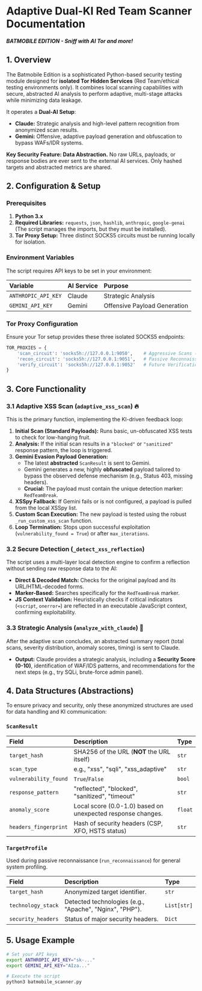 #  Adaptive Dual-KI Red Team Scanner Documentation
##### BATMOBILE EDITION - Sniff with AI Tor and more!


## 1. Overview

The Batmobile Edition is a sophisticated Python-based security testing module designed for **isolated Tor Hidden Services** (Red Team/ethical testing environments only). It combines local scanning capabilities with secure, abstracted AI analysis to perform adaptive, multi-stage attacks while minimizing data leakage.

It operates a **Dual-AI Setup**:
* **Claude:** Strategic analysis and high-level pattern recognition from anonymized scan results.
* **Gemini:** Offensive, adaptive payload generation and obfuscation to bypass WAFs/IDR systems.

**Key Security Feature: Data Abstraction.** No raw URLs, payloads, or response bodies are ever sent to the external AI services. Only hashed targets and abstracted metrics are shared.

## 2. Configuration & Setup

### Prerequisites

1.  **Python 3.x**
2.  **Required Libraries:** `requests`, `json`, `hashlib`, `anthropic`, `google-genai` (The script manages the imports, but they must be installed).
3.  **Tor Proxy Setup:** Three distinct SOCKS5 circuits must be running locally for isolation.

### Environment Variables

The script requires API keys to be set in your environment:

| Variable | AI Service | Purpose |
| :--- | :--- | :--- |
| `ANTHROPIC_API_KEY` | Claude | Strategic Analysis |
| `GEMINI_API_KEY` | Gemini | Offensive Payload Generation |

### Tor Proxy Configuration

Ensure your Tor setup provides these three isolated SOCKS5 endpoints:

```python
TOR_PROXIES = {
    'scan_circuit': 'socks5h://127.0.0.1:9050',    # Aggressive Scans (XSS, SQLi)
    'recon_circuit': 'socks5h://127.0.0.1:9051',   # Passive Reconnaissance
    'verify_circuit': 'socks5h://127.0.0.1:9052'   # Future Verification/Slow Scans
}
````

## 3\. Core Functionality

### 3.1 Adaptive XSS Scan (`adaptive_xss_scan`) 🔥

This is the primary function, implementing the KI-driven feedback loop:

1.  **Initial Scan (Standard Payloads):** Runs basic, un-obfuscated XSS tests to check for low-hanging fruit.
2.  **Analysis:** If the initial scan results in a `"blocked"` or `"sanitized"` response pattern, the loop is triggered.
3.  **Gemini Evasion Payload Generation:**
      * The latest **abstracted** `ScanResult` is sent to Gemini.
      * Gemini generates a new, highly **obfuscated** payload tailored to bypass the observed defense mechanism (e.g., Status 403, missing headers).
      * **Crucial:** The payload must contain the unique detection marker: `RedTeamBreak`.
4.  **XSSpy Fallback:** If Gemini fails or is not configured, a payload is pulled from the local XSSpy list.
5.  **Custom Scan Execution:** The new payload is tested using the robust `_run_custom_xss_scan` function.
6.  **Loop Termination:** Stops upon successful exploitation (`vulnerability_found = True`) or after `max_iterations`.

### 3.2 Secure Detection (`_detect_xss_reflection`)

The script uses a multi-layer local detection engine to confirm a reflection without sending raw response data to the AI:

  * **Direct & Decoded Match:** Checks for the original payload and its URL/HTML-decoded forms.
  * **Marker-Based:** Searches specifically for the `RedTeamBreak` marker.
  * **JS Context Validation:** Heuristically checks if critical indicators (`<script`, `onerror=`) are reflected in an executable JavaScript context, confirming exploitability.

### 3.3 Strategic Analysis (`analyze_with_claude`) 🤖

After the adaptive scan concludes, an abstracted summary report (total scans, severity distribution, anomaly scores, timing) is sent to Claude.

  * **Output:** Claude provides a strategic analysis, including a **Security Score (0-10)**, identification of WAF/IDS patterns, and recommendations for the next steps (e.g., try SQLi, brute-force admin panel).

## 4\. Data Structures (Abstractions)

To ensure privacy and security, only these anonymized structures are used for data handling and KI communication:

### `ScanResult`

| Field | Description | Type |
| :--- | :--- | :--- |
| `target_hash` | SHA256 of the URL (**NOT** the URL itself) | `str` |
| `scan_type` | e.g., "xss", "sqli", "xss\_adaptive" | `str` |
| `vulnerability_found` | `True`/`False` | `bool` |
| `response_pattern` | "reflected", "blocked", "sanitized", "timeout" | `str` |
| `anomaly_score` | Local score (0.0-1.0) based on unexpected response changes. | `float` |
| `headers_fingerprint` | Hash of security headers (CSP, XFO, HSTS status) | `str` |

### `TargetProfile`

Used during passive reconnaissance (`run_reconnaissance`) for general system profiling.

| Field | Description | Type |
| :--- | :--- | :--- |
| `target_hash` | Anonymized target identifier. | `str` |
| `technology_stack` | Detected technologies (e.g., "Apache", "Nginx", "PHP"). | `List[str]` |
| `security_headers` | Status of major security headers. | `Dict` |

## 5\. Usage Example

```bash
# Set your API keys
export ANTHROPIC_API_KEY="sk-..."
export GEMINI_API_KEY="AIza..."

# Execute the script
python3 batmobile_scanner.py
```

